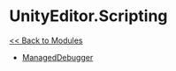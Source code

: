# UnityEditor.Scripting
[<< Back to Modules](index.md)
- [ManagedDebugger](UnityEditor.Scripting.ManagedDebugger.md)
